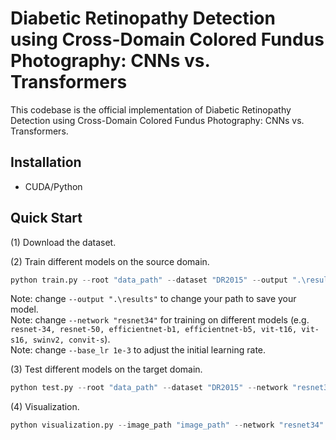 # Diabetic Retinopathy Detection using Cross-Domain Colored Fundus Photography: CNNs vs. Transformers
This codebase is the official implementation of Diabetic Retinopathy Detection using Cross-Domain Colored Fundus Photography: CNNs vs. Transformers.
## Installation
- CUDA/Python
## Quick Start
(1) Download the dataset.

(2) Train different models on the source domain.
```python
python train.py --root "data_path" --dataset "DR2015" --output ".\results" --network "resnet34" --base_lr 1e-3 --batchsize 32 
```
Note: change `--output ".\results"` to change your path to save your model.  
Note: change `--network "resnet34"` for training on different models (e.g. `resnet-34, resnet-50, efficientnet-b1, efficientnet-b5, vit-t16, vit-s16, swinv2, convit-s`).  
Note: change `--base_lr 1e-3` to adjust the initial learning rate. 

(3) Test different models on the target domain.
```python
python test.py --root "data_path" --dataset "DR2015" --network "resnet34"  
```

(4) Visualization.
```python
python visualization.py --image_path "image_path" --network "resnet34" --use_cuda True
```
